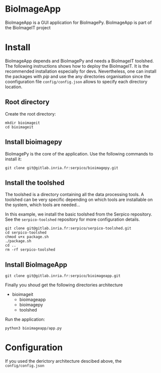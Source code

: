 # BioImageApp

BioImageApp is a GUI application for BioImagePy.
BioImageApp is part of the BioImageIT project

# Install

BioImageApp depends and BioImagePy and needs a BioImageIT toolshed.
The following instructions shows how to deploy the BioImageIT. It is the 
recommended installation especially for devs. Nevertheless, one can install
the packages with *pip* and use the any directories organisation since the 
coonfiguration file `config/config.json` allows to specify each directory 
location.

## Root directory

Create the root directory:

```
mkdir bioimageit
cd bioimageit
```

## Install bioimagepy

BioImagePy is the core of the application. Use the following commands to install
it:

```
git clone git@gitlab.inria.fr:serpico/bioimagepy.git
```

## Install the toolshed

The toolshed is a directory containing all the data processing tools. A toolshed
can be very specific depending on which tools are installable on the system, 
which tools are needed...

In this example, we install the basic toolshed from the Serpico repository.
See the `serpico-toolshed` repository for more configuration details.

```
git clone git@gitlab.inria.fr:serpico/serpico-toolshed.git
cd serpico-toolshed
chmod u+x package.sh
./package.sh
cd ..
rm -rf serpico-toolshed
```

## Install BioImageApp

```
git clone git@gitlab.inria.fr:serpico/bioimageapp.git
```

Finally you shoud get the following directories architecture
- bioimageit
  - bioimageapp
  - bioimagepy
  - toolshed
  
Run the application:

```
python3 bioimageapp/app.py
```

# Configuration 

If you used the derictory architecture descibed above, the `config/config.json` 



